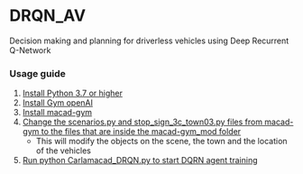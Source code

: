 # DRQN_AV
Decision making and planning for driverless vehicles using Deep Recurrent Q-Network


### Usage guide

1. [Install Python 3.7 or higher](#)
1. [Install Gym openAI](#github.com/openai/gym)
1. [Install macad-gym](#github.com/praveen-palanisamy/macad-gym#getting-started)
1. [Change the scenarios.py and stop_sign_3c_town03.py files from macad-gym to the files that are inside the macad-gym_mod folder](#https://github.com/joelmap/DRQN_AV/tree/master/macad-gym_mod)
	- This will modify the objects on the scene, the town and the location of the vehicles
1. [Run python Carlamacad_DRQN.py to start DQRN agent training](#)
